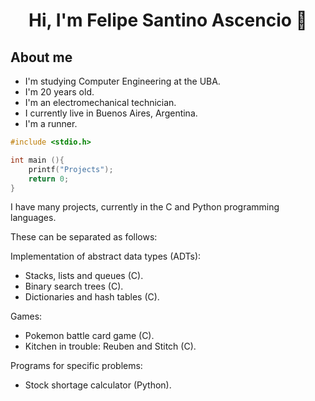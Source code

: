 <div align="center">
<h1 align="center">Hi, I'm Felipe Santino Ascencio 👋
</div>

## About me

- I'm studying Computer Engineering at the UBA.
- I'm 20 years old.
- I'm an electromechanical technician.
- I currently live in Buenos Aires, Argentina.
- I'm a runner.

```c
#include <stdio.h>

int main (){
    printf("Projects");
    return 0;
}
```
I have many projects, currently in the C and Python programming languages.

These can be separated as follows:

Implementation of abstract data types (ADTs):
- Stacks, lists and queues (C).
- Binary search trees (C).
- Dictionaries and hash tables (C).

Games:
- Pokemon battle card game (C).
- Kitchen in trouble: Reuben and Stitch (C).


Programs for specific problems:
- Stock shortage calculator (Python).

